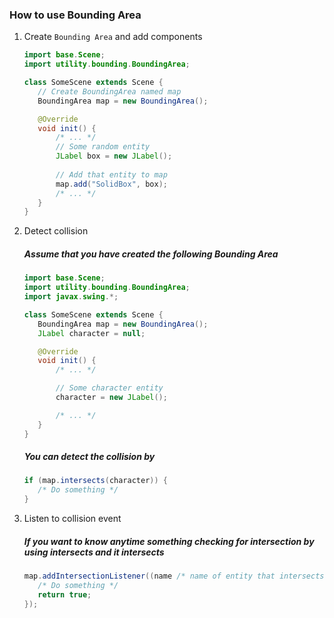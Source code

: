 ### How to use Bounding Area

1. Create `Bounding Area` and add components
    ```java
   import base.Scene;
   import utility.bounding.BoundingArea;
   
   class SomeScene extends Scene {
       // Create BoundingArea named map
       BoundingArea map = new BoundingArea();
   
       @Override
       void init() {
           /* ... */
           // Some random entity
           JLabel box = new JLabel();
           
           // Add that entity to map
           map.add("SolidBox", box);
           /* ... */
       }
   }
    ```
   
2. Detect collision
    ##### Assume that you have created the following Bounding Area

    ```java
   import base.Scene;
   import utility.bounding.BoundingArea;
   import javax.swing.*;
   
   class SomeScene extends Scene {
       BoundingArea map = new BoundingArea();
       JLabel character = null;
   
       @Override
       void init() {
           /* ... */
   
           // Some character entity
           character = new JLabel();
   
           /* ... */
       }
   }
    ```
   
   ##### You can detect the collision by
   
    ```java
    if (map.intersects(character)) {
       /* Do something */
   }
    ```
3. Listen to collision event
   ##### If you want to know anytime something checking for intersection by using intersects and it intersects
   
    ```java
   map.addIntersectionListener((name /* name of entity that intersects */ ) -> {
       /* Do something */
       return true;
   });
    ```
